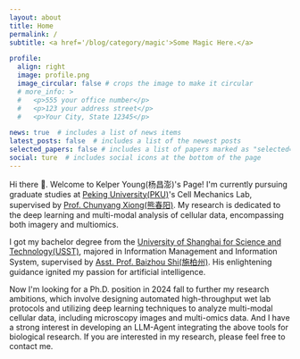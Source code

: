 ```yaml
---
layout: about
title: Home 
permalink: /
subtitle: <a href='/blog/category/magic'>Some Magic Here.</a> 

profile:
  align: right
  image: profile.png
  image_circular: false # crops the image to make it circular
  # more_info: >
  #   <p>555 your office number</p>
  #   <p>123 your address street</p>
  #   <p>Your City, State 12345</p>

news: true  # includes a list of news items
latest_posts: false  # includes a list of the newest posts
selected_papers: false # includes a list of papers marked as "selected={true}"
social: ture  # includes social icons at the bottom of the page
---
```


Hi there 👋. Welcome to Kelper Young(杨昌澎)'s Page! I'm currently pursuing graduate studies at [Peking University(PKU)](https://english.pku.edu.cn/)'s Cell Mechanics Lab, supervised by [Prof. Chunyang Xiong(熊春阳)](https://en.coe.pku.edu.cn/faculty/facultyaz/891204.htm). My research is dedicated to the deep learning and multi-modal analysis of cellular data, encompassing both imagery and multiomics.

I got my bachelor degree from the [University of Shanghai for Science and Technology(USST)](https://en.usst.edu.cn/), majored in Information Management and Information System, supervised by [Asst. Prof. Baizhou Shi(施柏州)](https://www.iem.yuntech.edu.tw/faculties1.php?ename=pcshih). His enlightening guidance ignited my passion for artificial intelligence.

Now I'm looking for a Ph.D. position in 2024 fall to further my research ambitions, which involve designing automated high-throughput wet lab protocols and utilizing deep learning techniques to analyze multi-modal cellular data, including microscopy images and multi-omics data. And I have a strong interest in developing an LLM-Agent integrating the above tools for biological research. If you are interested in my research, please feel free to contact me.
